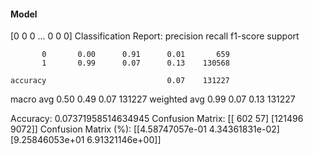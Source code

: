 #### Model
[0 0 0 ... 0 0 0]
Classification Report:
              precision    recall  f1-score   support

           0       0.00      0.91      0.01       659
           1       0.99      0.07      0.13    130568

    accuracy                           0.07    131227
   macro avg       0.50      0.49      0.07    131227
weighted avg       0.99      0.07      0.13    131227

Accuracy: 0.07371958514634945
Confusion Matrix:
[[   602     57]
 [121496   9072]]
Confusion Matrix (%):
[[4.58747057e-01 4.34361831e-02]
 [9.25846053e+01 6.91321146e+00]]
